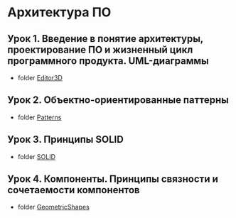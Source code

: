 # Архитектура ПО

## Урок 1. Введение в понятие архитектуры, проектирование ПО и жизненный цикл программного продукта. UML-диаграммы
* folder [Editor3D](https://github.com/Anna1606/Architecture_Software/tree/master/Editor3D)
## Урок 2. Объектно-ориентированные паттерны
* folder [Patterns](https://github.com/Anna1606/Architecture_Software/tree/master/Patterns)
## Урок 3. Принципы SOLID
* folder [SOLID](https://github.com/Anna1606/Architecture_Software/tree/master/SOLID)
## Урок 4. Компоненты. Принципы связности и сочетаемости компонентов
* folder [GeometricShapes](https://github.com/Anna1606/Architecture_Software/tree/master/GeometricShapes)